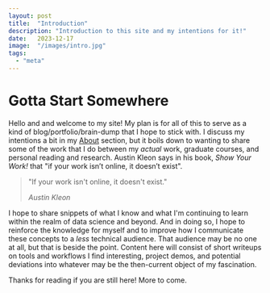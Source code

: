 ```yaml
---
layout: post
title:  "Introduction"
description: "Introduction to this site and my intentions for it!"
date:   2023-12-17 
image:  "/images/intro.jpg"
tags:
  - "meta"
---
```

# Gotta Start Somewhere
Hello and and welcome to my site! My plan is for all of this to serve as a kind of blog/portfolio/brain-dump that I hope to stick with. I discuss my intentions a bit in my [About]({{site.baseurl}}/about) section, but it boils down to wanting to share some of the work that I do between my _actual_ work, graduate courses, and personal reading and research. Austin Kleon says in his book, _Show Your Work!_ that "if your work isn’t online, it doesn’t exist". 

> "If your work isn't online, it doesn't exist."
>
> <cite>Austin Kleon</cite>

I hope to share snippets of what I know and what I'm continuing to learn within the realm of data science and beyond. And in doing so, I hope to reinforce the knowledge for myself and to improve how I communicate these concepts to a _less_ technical audience. That audience may be no one at all, but that is beside the point. Content here will consist of short writeups on tools and workflows I find interesting, project demos, and potential deviations into whatever may be the then-current object of my fascination.

Thanks for reading if you are still here! More to come.
